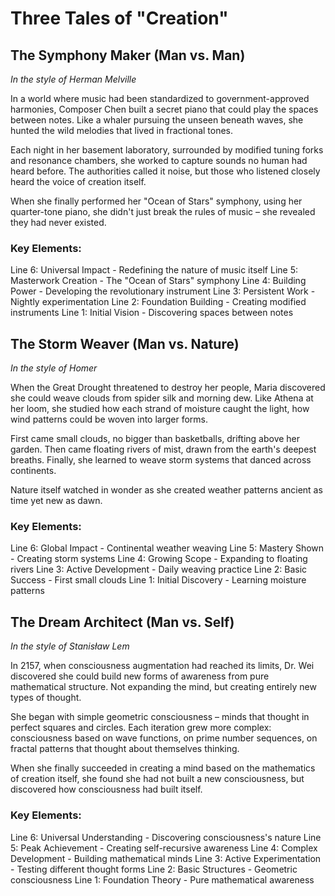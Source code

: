 # Three Tales of "Creation"

## The Symphony Maker (Man vs. Man)
*In the style of Herman Melville*

In a world where music had been standardized to government-approved harmonies, Composer Chen built a secret piano that could play the spaces between notes. Like a whaler pursuing the unseen beneath waves, she hunted the wild melodies that lived in fractional tones.

Each night in her basement laboratory, surrounded by modified tuning forks and resonance chambers, she worked to capture sounds no human had heard before. The authorities called it noise, but those who listened closely heard the voice of creation itself.

When she finally performed her "Ocean of Stars" symphony, using her quarter-tone piano, she didn't just break the rules of music – she revealed they had never existed.

### Key Elements:
Line 6: Universal Impact - Redefining the nature of music itself
Line 5: Masterwork Creation - The "Ocean of Stars" symphony
Line 4: Building Power - Developing the revolutionary instrument
Line 3: Persistent Work - Nightly experimentation
Line 2: Foundation Building - Creating modified instruments
Line 1: Initial Vision - Discovering spaces between notes

## The Storm Weaver (Man vs. Nature)
*In the style of Homer*

When the Great Drought threatened to destroy her people, Maria discovered she could weave clouds from spider silk and morning dew. Like Athena at her loom, she studied how each strand of moisture caught the light, how wind patterns could be woven into larger forms.

First came small clouds, no bigger than basketballs, drifting above her garden. Then came floating rivers of mist, drawn from the earth's deepest breaths. Finally, she learned to weave storm systems that danced across continents.

Nature itself watched in wonder as she created weather patterns ancient as time yet new as dawn.

### Key Elements:
Line 6: Global Impact - Continental weather weaving
Line 5: Mastery Shown - Creating storm systems
Line 4: Growing Scope - Expanding to floating rivers
Line 3: Active Development - Daily weaving practice
Line 2: Basic Success - First small clouds
Line 1: Initial Discovery - Learning moisture patterns

## The Dream Architect (Man vs. Self)
*In the style of Stanisław Lem*

In 2157, when consciousness augmentation had reached its limits, Dr. Wei discovered she could build new forms of awareness from pure mathematical structure. Not expanding the mind, but creating entirely new types of thought.

She began with simple geometric consciousness – minds that thought in perfect squares and circles. Each iteration grew more complex: consciousness based on wave functions, on prime number sequences, on fractal patterns that thought about themselves thinking.

When she finally succeeded in creating a mind based on the mathematics of creation itself, she found she had not built a new consciousness, but discovered how consciousness had built itself.

### Key Elements:
Line 6: Universal Understanding - Discovering consciousness's nature
Line 5: Peak Achievement - Creating self-recursive awareness
Line 4: Complex Development - Building mathematical minds
Line 3: Active Experimentation - Testing different thought forms
Line 2: Basic Structures - Geometric consciousness
Line 1: Foundation Theory - Pure mathematical awareness